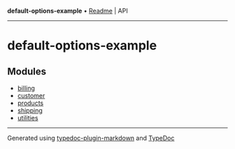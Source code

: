 **default-options-example** • [Readme](README.md) \| API

***

# default-options-example

## Modules

- [billing](billing/README.md)
- [customer](customer/README.md)
- [products](products/README.md)
- [shipping](shipping/README.md)
- [utilities](utilities/README.md)

***

Generated using [typedoc-plugin-markdown](https://www.npmjs.com/package/typedoc-plugin-markdown) and [TypeDoc](https://typedoc.org/)
